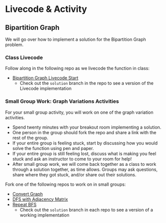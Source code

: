 # Livecode & Activity

## Bipartition Graph

We will go over how to implement a solution for the Bipartition Graph problem.

### Class Livecode

Follow along in the following repo as we livecode the function in class: 
* [Bipartition Graph Livecode Start](https://github.com/Ada-Activities/bipartition_graph_livecode)
  * Check out the `solution` branch in the repo to see a version of the Livecode implementation


### Small Group Work: Graph Variations Activities

For your small group activity,  you will work on one of the graph variation activities.

- Spend twenty minutes with your breakout room implementing a solution. 
- One person in the group should fork the repo and share a link with the rest of the group.
- If your entire group is feeling stuck, start by discussing how you would solve the function using pen and paper.
- If your entire group is still feeling lost, discuss what is making you feel stuck and ask an instructor to come to your room for help!
- After small group work, we will come back together as a class to work through a solution together, as time allows. Groups may ask questions, share where they got stuck, and/or share out their solutions.

Fork one of the following repos to work on in small groups: 
* [Convert Graph](https://github.com/Ada-Activities/convert_graph_activity)
* [DFS with Adjacency Matrix](https://github.com/Ada-Activities/dfs-with-adjacency-matrix)
* [Repeat BFS](https://github.com/Ada-Activities/repeat-bfs-activity/)
  * Check out the `solution` branch in each repo to see a version of a working implementation
